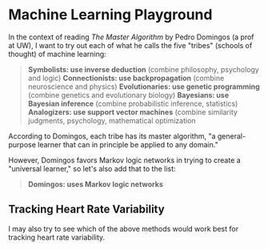 # Machine Learning Playground

In the context of reading *The Master Algorithm* by Pedro Domingos (a prof at UW), I want to try out each of what he calls the five "tribes" (schools of thought) of machine learning:

> **Symbolists:  use inverse deduction** (combine philosophy, psychology and logic)
> **Connectionists:  use backpropagation** (combine neuroscience and physics)
> **Evolutionaries:  use genetic programming** (combine genetics and evolutionary biology)
> **Bayesians:  use Bayesian inference** (combine probabilistic inference, statistics)
> **Analogizers:  use support vector machines** (combine similarity judgments, psychology, mathematical optimization

According to Domingos, each tribe has its master algorithm, "a general-purpose learner that can in principle be applied to any domain."

However, Domingos favors Markov logic networks in trying to create a "universal learner," so let's also add that to the list:

> **Domingos:  uses Markov logic networks**

## Tracking Heart Rate Variability

I may also try to see which of the above methods would work best for tracking heart rate variability.